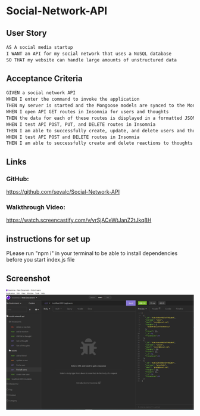 # Social-Network-API

## User Story

```md
AS A social media startup
I WANT an API for my social network that uses a NoSQL database
SO THAT my website can handle large amounts of unstructured data
```

## Acceptance Criteria

```md
GIVEN a social network API
WHEN I enter the command to invoke the application
THEN my server is started and the Mongoose models are synced to the MongoDB database
WHEN I open API GET routes in Insomnia for users and thoughts
THEN the data for each of these routes is displayed in a formatted JSON
WHEN I test API POST, PUT, and DELETE routes in Insomnia
THEN I am able to successfully create, update, and delete users and thoughts in my database
WHEN I test API POST and DELETE routes in Insomnia
THEN I am able to successfully create and delete reactions to thoughts and add and remove friends to a user’s friend list
```
## Links 
### GitHub:
https://github.com/sevalc/Social-Network-API

### Walkthrough Video:
https://watch.screencastify.com/v/vrSjACeWtJanZ2tJkq8H

## instructions for set up
PLease run "npm i" in your terminal to be able to install dependencies before you start index.js file 

## Screenshot
![Screenshot from insomnia](social_network_scshot.JPG)